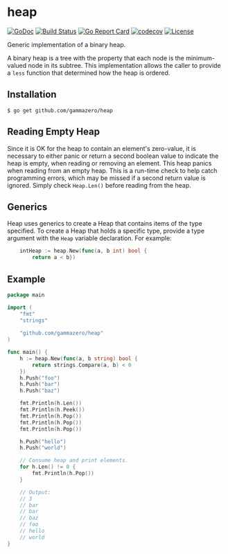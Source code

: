 # heap

[![GoDoc](https://pkg.go.dev/badge/github.com/gammazero/heap)](https://pkg.go.dev/github.com/gammazero/heap)
[![Build Status](https://github.com/gammazero/heap/actions/workflows/go.yml/badge.svg)](https://github.com/gammazero/heap/actions/workflows/go.yml)
[![Go Report Card](https://goreportcard.com/badge/github.com/gammazero/heap)](https://goreportcard.com/report/github.com/gammazero/heap)
[![codecov](https://codecov.io/gh/gammazero/heap/branch/master/graph/badge.svg)](https://codecov.io/gh/gammazero/heap)
[![License](https://img.shields.io/badge/License-MIT-blue.svg)](LICENSE)

Generic implementation of a binary heap.

A binary heap is a tree with the property that each node is the  minimum-valued node in its subtree. This implementation allows the caller to provide a `less` function that determined how the heap is ordered.


## Installation

```
$ go get github.com/gammazero/heap
```

## Reading Empty Heap

Since it is OK for the heap to contain an element's zero-value, it is necessary to either panic or return a second boolean value to indicate the heap is empty, when reading or removing an element. This heap panics when reading from an empty heap. This is a run-time check to help catch programming errors, which may be missed if a second return value is ignored. Simply check `Heap.Len()` before reading from the heap.

## Generics

Heap uses generics to create a Heap that contains items of the type specified. To create a Heap that holds a specific type, provide a type argument with the `Heap` variable declaration. For example:
```go
    intHeap := heap.New(func(a, b int) bool {
        return a < b})
```

## Example

```go
package main

import (
    "fmt"
    "strings"
    
    "github.com/gammazero/heap"
)

func main() {
	h := heap.New(func(a, b string) bool {
		return strings.Compare(a, b) < 0
	})
	h.Push("foo")
	h.Push("bar")
	h.Push("baz")

	fmt.Println(h.Len())
	fmt.Println(h.Peek())
	fmt.Println(h.Pop())
	fmt.Println(h.Pop())
	fmt.Println(h.Pop())

	h.Push("hello")
	h.Push("world")

	// Consume heap and print elements.
	for h.Len() != 0 {
		fmt.Println(h.Pop())
	}

	// Output:
	// 3
	// bar
	// bar
	// baz
	// foo
	// hello
	// world
}
```
